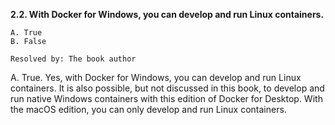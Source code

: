 **2.2. With Docker for Windows, you can develop and run Linux containers.**
```
A. True
B. False
```

`Resolved by: The book author`

A. True. Yes, with Docker for Windows, you can develop and run Linux containers.
It is also possible, but not discussed in this book, to develop and run native
Windows containers with this edition of Docker for Desktop. With the macOS
edition, you can only develop and run Linux containers.
